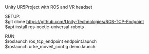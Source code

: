 Unity UR5Project with ROS and VR headset

SETUP:  
$git clone https://github.com/Unity-Technologies/ROS-TCP-Endpoint  
$apt install ros-noetic-universal-robots

RUN:  
$roslaunch ros_tcp_endpoint endpoint.launch  
$roslaunch ur5e_moveit_config demo.launch 

